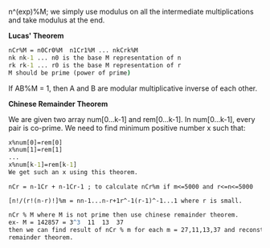 n^(exp)%M; we simply use modulus on all the intermediate multiplications and take modulus at the end.

**Lucas' Theorem**
```cmd
nCr%M = n0Cr0%M  n1Cr1%M ... nkCrk%M
nk nk-1 ... n0 is the base M representation of n
rk rk-1 ... r0 is the base M representation of r
M should be prime (power of prime)

```
If AB%M = 1, then A and B are modular multiplicative inverse of each other.

**Chinese Remainder Theorem**

We are given two array num[0...k-1] and rem[0...k-1]. In num[0...k-1], every pair is co-prime. We need to find
minimum positive number x such that:
```cmd
x%num[0]=rem[0]
x%num[1]=rem[1]
...
x%num[k-1]=rem[k-1]
We get such an x using this theorem.
```



`nCr = n-1Cr + n-1Cr-1 ; to calculate nCr%m if m<=5000 and r<=n<=5000`

`[n!/(r!(n-r)!]%m = nn-1...n-r+1r^-1(r-1)^-1...1 where r is small.`

```cmd
nCr % M where M is not prime then use chinese remainder theorem.
ex- M = 142857 = 3^3  11  13  37
then we can find result of nCr % m for each m = 27,11,13,37 and reconstruct the answer modulo 142857 using chinese 
remainder theorem.

```
